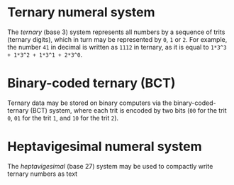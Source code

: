 # Ternary numeral system
The *ternary* (base 3) system represents all numbers by a sequence of trits (ternary digits), which in turn may be represented by `0`, `1` or `2`. For example, the number `41` in decimal is written as `1112` in ternary, as it is equal to `1*3^3 + 1*3^2 + 1*3^1 + 2*3^0`. 

# Binary-coded ternary (BCT)
Ternary data may be stored on binary computers via the binary-coded-ternary (BCT) system, where each trit is encoded by two bits (`00` for the trit `0`, `01` for the trit `1`, and `10` for the trit `2`).

# Heptavigesimal numeral system
The *heptavigesimal* (base 27) system may be used to compactly write ternary numbers as text